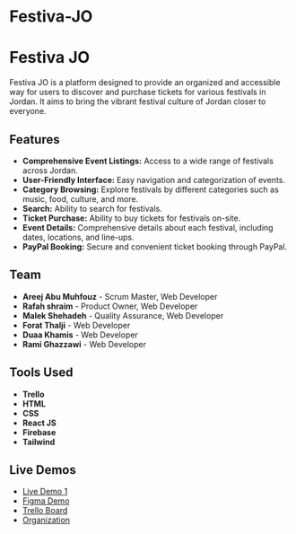 # Festiva-JO
# Festiva JO
Festiva JO is a platform designed to provide an organized and accessible way for users to discover and purchase tickets for various festivals in Jordan. It aims to bring the vibrant festival culture of Jordan 
closer to everyone.

## Features

- **Comprehensive Event Listings:** Access to a wide range of festivals across Jordan.
- **User-Friendly Interface:** Easy navigation and categorization of events.
- **Category Browsing:** Explore festivals by different categories such as music, food, culture, and more.
- **Search:** Ability to search for festivals.
- **Ticket Purchase:** Ability to buy tickets for festivals on-site.
- **Event Details:** Comprehensive details about each festival, including dates, locations, and line-ups.
- **PayPal Booking:** Secure and convenient ticket booking through PayPal.

## Team

- **Areej Abu Muhfouz** - Scrum Master, Web Developer
- **Rafah shraim** - Product Owner, Web Developer
- **Malek Shehadeh** - Quality Assurance, Web Developer
- **Forat Thalji** - Web Developer
- **Duaa Khamis** - Web Developer
- **Rami Ghazzawi** - Web Developer

## Tools Used

- **Trello**
- **HTML**
- **CSS**
- **React JS**
- **Firebase**
- **Tailwind**

## Live Demos

- [Live Demo 1](#)
- [Figma Demo](https://www.figma.com/design/6IzF7ZlhbCXLX1hzqNBdrn/Culture-festival-in-Jordan?node-id=0-1&t=lzqApkjAY2Oi2FJg-0)
- [Trello Board](https://trello.com/b/W5oxzlAS/culture-of-jordan)
- [Organization](https://github.com/culture-in-jordan/Culture-festival-in-jordan)
